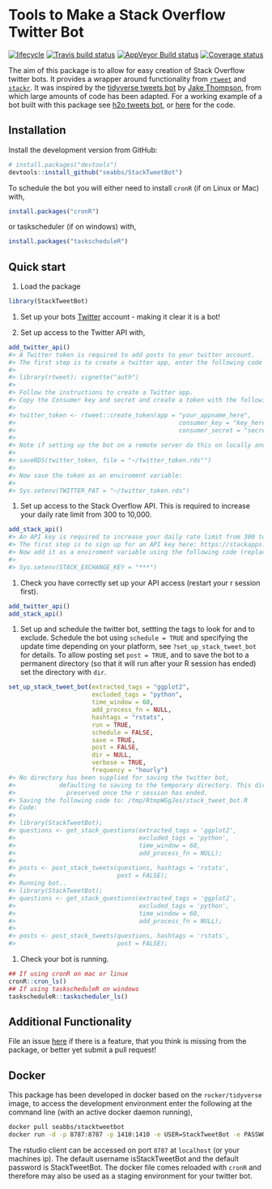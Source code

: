 
Tools to Make a Stack Overflow Twitter Bot
==========================================

[![lifecycle](https://img.shields.io/badge/lifecycle-experimental-orange.svg)](https://www.tidyverse.org/lifecycle/#experimental) [![Travis build status](https://travis-ci.org/seabbs/StackTweetBot.svg?branch=master)](https://travis-ci.org/seabbs/StackTweetBot) [![AppVeyor Build status](https://ci.appveyor.com/api/projects/status/gfrebm0dpua1wmff?svg=true)](https://ci.appveyor.com/project/seabbs/stacktweetbot) [![Coverage status](https://codecov.io/gh/seabbs/StackTweetBot/branch/master/graph/badge.svg)](https://codecov.io/github/seabbs/StackTweetBot?branch=master)

The aim of this package is to allow for easy creation of Stack Overflow twitter bots. It provides a wrapper around functionality from [`rtweet`](http://rtweet.info/) and [`stackr`](https://github.com/dgrtwo/stackr). It was inspired by the [tidyverse tweets bot](https://github.com/wjakethompson/tidyverse-tweets/blob/master/tidyversetweets.R) by [Jake Thompson](https://www.wjakethompson.com/), from which large amounts of code has been adapted. For a working example of a bot built with this package see [h2o tweets bot](https://twitter.com/h2o_tweets), or [here](https://github.com/seabbs/h2o_tweets) for the code.

Installation
------------

Install the development version from GitHub:

``` r
# install.packages("devtools")
devtools::install_github("seabbs/StackTweetBot")
```

To schedule the bot you will either need to install `cronR` (if on Linux or Mac) with,

``` r
install.packages("cronR")
```

or taskscheduler (if on windows) with,

``` r
install.packages("taskscheduleR")
```

Quick start
-----------

1.  Load the package

``` r
library(StackTweetBot)
```

1.  Set up your bots [Twitter](https://twitter.com/) account - making it clear it is a bot!

2.  Set up access to the Twitter API with,

``` r
add_twitter_api()
#> A Twitter token is required to add posts to your twitter account. 
#> The first step is to create a twitter app, enter the following code for instructions. 
#> 
#> library(rtweet); vignette("auth") 
#> 
#> Follow the instructions to create a Twitter app. 
#> Copy the Consumer key and secret and create a token with the following code: 
#> 
#> twitter_token <- rtweet::create_token(app = "your_appname_here",
#>                                             consumer_key = "key_here",
#>                                             consumer_secret = "secret_here") 
#> 
#> Note if setting up the bot on a remote server do this on locally and then uploadNow save this token to your home directory with the following code: 
#> 
#> saveRDS(twitter_token, file = "~/twitter_token.rds"") 
#> 
#> Now save the token as an enviroment variable: 
#> 
#> Sys.setenv(TWITTER_PAT = "~/twitter_token.rds")
```

1.  Set up access to the Stack Overflow API. This is required to increase your daily rate limit from 300 to 10,000.

``` r
add_stack_api()
#> An API key is required to increase your daily rate limit from 300 to 10,000. 
#> The first step is to sign up for an API key here: https://stackapps.com/apps/oauth/register 
#> Now add it as a enviroment variable using the following code (replacing *** with your API key): 
#> 
#> Sys.setenv(STACK_EXCHANGE_KEY = "***")
```

1.  Check you have correctly set up your API access (restart your r session first).

``` r
add_twitter_api()
add_stack_api()
```

1.  Set up and schedule the twitter bot, settting the tags to look for and to exclude. Schedule the bot using `schedule = TRUE` and specifying the update time depending on your platform, see `?set_up_stack_tweet_bot` for details. To allow posting set `post = TRUE`, and to save the bot to a permanent directory (so that it will run after your R session has ended) set the directory with `dir`.

``` r
set_up_stack_tweet_bot(extracted_tags = "ggplot2",
                       excluded_tags = "python",
                       time_window = 60,
                       add_process_fn = NULL, 
                       hashtags = "rstats",
                       run = TRUE, 
                       schedule = FALSE,
                       save = TRUE, 
                       post = FALSE,
                       dir = NULL,
                       verbose = TRUE,
                       frequency = "hourly")
#> No directory has been supplied for saving the twitter bot,
#>            defaulting to saving to the temporary directory. This directory will not be
#>              preserved once the r session has ended.
#> Saving the following code to: /tmp/RtmpWGgJes/stack_tweet_bot.R
#> Code: 
#> 
#> library(StackTweetBot);
#> questions <- get_stack_questions(extracted_tags = 'ggplot2',
#>                                  excluded_tags = 'python',
#>                                  time_window = 60,
#>                                  add_process_fn = NULL);
#> 
#> posts <- post_stack_tweets(questions, hashtags = 'rstats',
#>                            post = FALSE);
#> Running bot..
#> library(StackTweetBot);
#> questions <- get_stack_questions(extracted_tags = 'ggplot2',
#>                                  excluded_tags = 'python',
#>                                  time_window = 60,
#>                                  add_process_fn = NULL);
#> 
#> posts <- post_stack_tweets(questions, hashtags = 'rstats',
#>                            post = FALSE);
```

1.  Check your bot is running.

``` r
## If using cronR on mac or linux
cronR::cron_ls()
## If using taskscheduleR on windows
taskscheduleR::taskscheduler_ls()
```

Additional Functionality
------------------------

File an issue [here](https://github.com/seabbs/StackTweetBot/issues) if there is a feature, that you think is missing from the package, or better yet submit a pull request!

Docker
------

This package has been developed in docker based on the `rocker/tidyverse` image, to access the development environment enter the following at the command line (with an active docker daemon running),

``` bash
docker pull seabbs/stacktweetbot
docker run -d -p 8787:8787 -p 1410:1410 -e USER=StackTweetBot -e PASSWORD=StackTweetBot --name StackTweetBot seabbs/stacktweetbot
```

The rstudio client can be accessed on port `8787` at `localhost` (or your machines ip). The default username isStackTweetBot and the default password is StackTweetBot. The docker file comes reloaded with `cronR` and therefore may also be used as a staging environment for your twitter bot.
